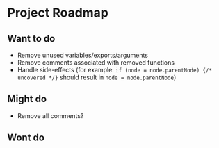 # Project Roadmap

## Want to do

- Remove unused variables/exports/arguments
- Remove comments associated with removed functions
- Handle side-effects (for example: `if (node = node.parentNode) {/* uncovered */}` should result in `node = node.parentNode`)

## Might do

- Remove all comments?

## Wont do
